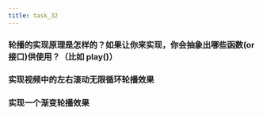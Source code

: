 ```yaml
---
title: task_32
---
```


### 轮播的实现原理是怎样的？如果让你来实现，你会抽象出哪些函数(or接口)供使用？（比如 play()）

### 实现视频中的左右滚动无限循环轮播效果

### 实现一个渐变轮播效果